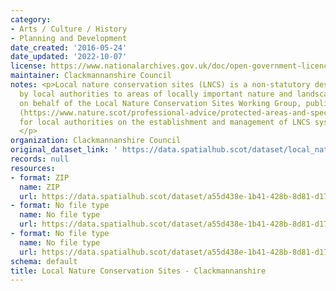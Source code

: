 ```yaml
---
category:
- Arts / Culture / History
- Planning and Development
date_created: '2016-05-24'
date_updated: '2022-10-07'
license: https://www.nationalarchives.gov.uk/doc/open-government-licence/version/3/
maintainer: Clackmannanshire Council
notes: <p>Local nature conservation sites (LNCS) is a non-statutory designation given
  by local authorities to areas of locally important nature and landscapes. NatureScot,
  on behalf of the Local Nature Conservation Sites Working Group, published guidance
  (https://www.nature.scot/professional-advice/protected-areas-and-species/protected-areas/local-designations/local-nature-conservation-sites)
  for local authorities on the establishment and management of LNCS systems in Scotland.
  </p>
organization: Clackmannanshire Council
original_dataset_link: ' https://data.spatialhub.scot/dataset/local_nature_conservation_sites-cl'
records: null
resources:
- format: ZIP
  name: ZIP
  url: https://data.spatialhub.scot/dataset/a55d438e-1b41-428b-8d81-d173c895ead6/resource/815b1f9d-438b-470b-ac8e-9ab998cc1828/download/clacks-lncs.zip
- format: No file type
  name: No file type
  url: https://data.spatialhub.scot/dataset/a55d438e-1b41-428b-8d81-d173c895ead6/resource/0719da48-db28-4332-a0b4-4bea5440e91b/download/spatialhublncs.gpkg
- format: No file type
  name: No file type
  url: https://data.spatialhub.scot/dataset/a55d438e-1b41-428b-8d81-d173c895ead6/resource/32dd0cff-f4b7-45e5-99be-f46666dbcce2/download/clacks_lncs.gpkg
schema: default
title: Local Nature Conservation Sites - Clackmannanshire
---
```

